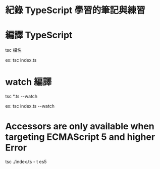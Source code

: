 # 紀錄 TypeScript 學習的筆記與練習

# 編譯 TypeScript

tsc 檔名

ex: tsc index.ts

# watch 編譯

tsc *.ts --watch

ex: tsc index.ts --watch

# Accessors are only available when targeting ECMAScript 5 and higher Error

tsc ./index.ts - t es5